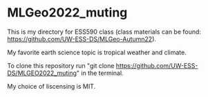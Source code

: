 # MLGeo2022_muting
This is my directory for ESS590 class (class materials can be found: https://github.com/UW-ESS-DS/MLGeo-Autumn22).

My favorite earth science topic is tropical weather and climate.

To clone this repository run "git clone https://github.com/UW-ESS-DS/MLGEO2022_muting" in the terminal.

My choice of liscensing is MIT.
